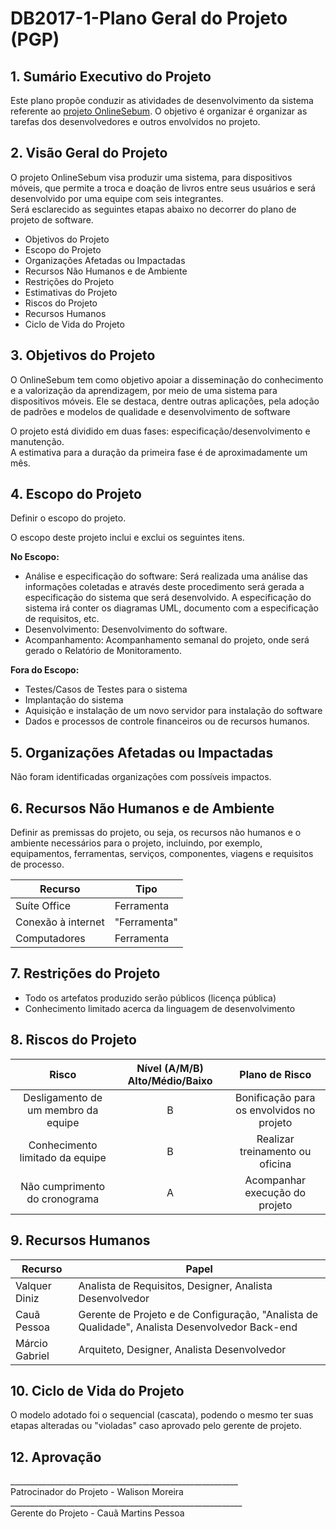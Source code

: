 # DB2017-1-Plano Geral do Projeto (PGP)

## 1. Sumário Executivo do Projeto

Este plano propõe conduzir as atividades de desenvolvimento da sistema referente ao [projeto OnlineSebum](https://github.com/Caua539/OnlineSebum/blob/master/docs/OS2017-1-TAP-1.0.md).
O objetivo é organizar é organizar as tarefas dos desenvolvedores e outros envolvidos no projeto.

## 2. Visão Geral do Projeto
  
O projeto OnlineSebum visa produzir uma sistema, para dispositivos móveis, que permite a troca e doação de livros entre seus usuários 
e será desenvolvido por uma equipe com seis integrantes.  
Será esclarecido as seguintes etapas abaixo no decorrer do plano de projeto de software.  
- Objetivos do Projeto
- Escopo do Projeto
- Organizações Afetadas ou Impactadas
- Recursos Não Humanos e de Ambiente
- Restrições do Projeto
- Estimativas do Projeto
- Riscos do Projeto
- Recursos Humanos
- Ciclo de Vida do Projeto

## 3. Objetivos do Projeto

 O OnlineSebum tem como objetivo apoiar a disseminação do conhecimento e a valorização da aprendizagem, 
 por meio de uma sistema para dispositivos móveis. Ele se destaca, dentre outras aplicações, 
 pela adoção de padrões e modelos de qualidade e desenvolvimento de software
 
 O projeto está dividido em duas fases: especificação/desenvolvimento e manutenção.  
 A estimativa para a duração da primeira fase é de aproximadamente um mês.

## 4. Escopo do Projeto

Definir o escopo do projeto.

O escopo deste projeto inclui e exclui os seguintes itens.

**No Escopo:**  
* Análise e especificação do software: Será realizada uma análise das informações coletadas e através deste procedimento
será gerada a especificação do sistema que será desenvolvido. A especificação do sistema irá conter os diagramas UML,
documento com a especificação de requisitos, etc.  
* Desenvolvimento: Desenvolvimento do software.     
* Acompanhamento: Acompanhamento semanal do projeto, onde será gerado o Relatório de Monitoramento.   

**Fora do Escopo:**  
* Testes/Casos de Testes para o sistema    
* Implantação do sistema
* Aquisição e instalação de um novo servidor para instalação do software
* Dados e processos de controle financeiros ou de recursos humanos.

## 5. Organizações Afetadas ou Impactadas

Não foram identificadas organizações com possíveis impactos.

## 6. Recursos Não Humanos e de Ambiente

Definir as premissas do projeto, ou seja, os recursos não humanos e o ambiente necessários para o projeto, incluindo, por exemplo, equipamentos, ferramentas, serviços, componentes, viagens e requisitos de processo. 

| Recurso             | Tipo          |
| ------------------- |---------------|
| Suíte Office        | Ferramenta    |
| Conexão à internet  | "Ferramenta"  |
| Computadores        | Ferramenta    |

## 7. Restrições do Projeto

* Todo os artefatos produzido serão públicos (licença pública)
* Conhecimento limitado acerca da linguagem de desenvolvimento

## 8. Riscos do Projeto

| Risco | Nível (A/M/B) Alto/Médio/Baixo | Plano de Risco |
|:-------------:|:-------:|:-------:|
| Desligamento de um membro da equipe | B | Bonificação para os envolvidos no projeto |
| Conhecimento limitado da equipe | B | Realizar treinamento ou oficina |
| Não cumprimento do cronograma | A | Acompanhar execução do projeto |

## 9. Recursos Humanos

| Recurso | Papel |
|-------------|-------|
| Valquer Diniz | Analista de Requisitos, Designer, Analista Desenvolvedor |
| Cauã Pessoa  | Gerente de Projeto e de Configuração, "Analista de Qualidade", Analista Desenvolvedor Back-end|
| Márcio Gabriel     | Arquiteto, Designer, Analista Desenvolvedor |

## 10. Ciclo de Vida do Projeto

O modelo adotado foi o sequencial (cascata), podendo o mesmo ter suas etapas alteradas ou "violadas" caso aprovado pelo
gerente de projeto.

## 12. Aprovação

<dl>
  <dt>_________________________________________________________</dt>
  <dt>Patrocinador do Projeto - Walison Moreira</dt>

  <dt>__________________________________________________________</dt>
  <dt>Gerente do Projeto - Cauã Martins Pessoa</dt>
</dl>
<dl>
